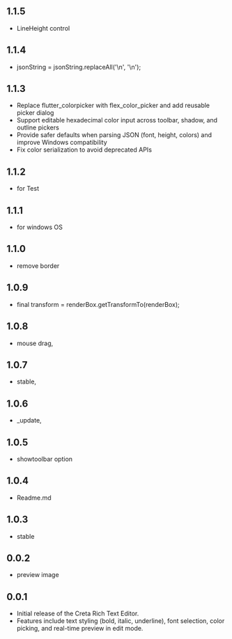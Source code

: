 ## 1.1.5
* LineHeight control

## 1.1.4
* jsonString = jsonString.replaceAll('\n', '\\n');

## 1.1.3
* Replace flutter_colorpicker with flex_color_picker and add reusable picker dialog
* Support editable hexadecimal color input across toolbar, shadow, and outline pickers
* Provide safer defaults when parsing JSON (font, height, colors) and improve Windows compatibility
* Fix color serialization to avoid deprecated APIs

## 1.1.2
* for Test
## 1.1.1
* for windows OS
## 1.1.0
* remove border
## 1.0.9
* final transform = renderBox.getTransformTo(renderBox);
## 1.0.8
* mouse drag, 
## 1.0.7
* stable, 
## 1.0.6
* _update, 
## 1.0.5
* showtoolbar option
## 1.0.4
* Readme.md
## 1.0.3
* stable
## 0.0.2
* preview image
## 0.0.1
* Initial release of the Creta Rich Text Editor.
* Features include text styling (bold, italic, underline), font selection, color picking, and real-time preview in edit mode. 